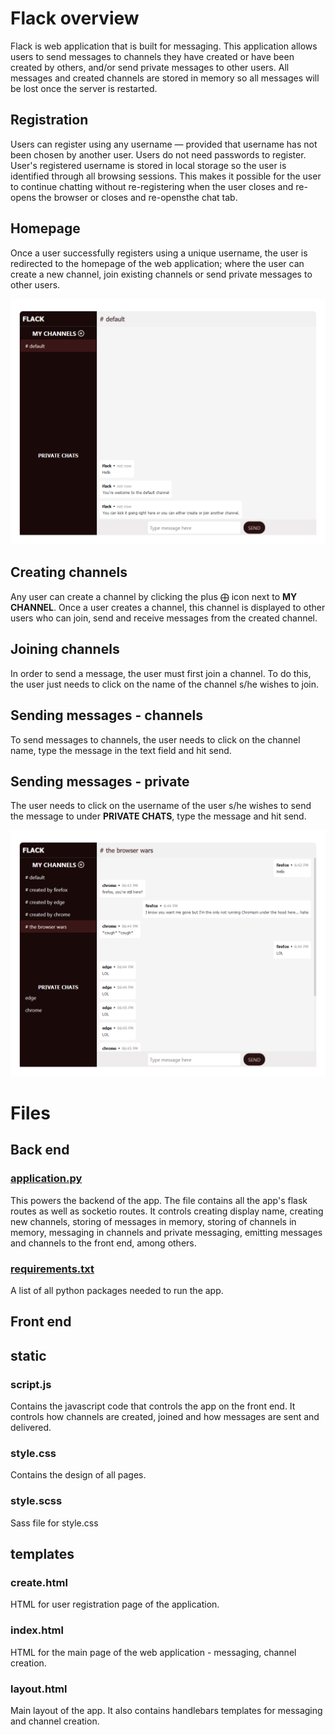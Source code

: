 # Flack overview

Flack is web application that is built for messaging. This application allows users to send messages to channels they have created or have been created by others, and/or send private messages to other users. All messages and created channels are stored in memory so all messages will be lost once the server is restarted.

## Registration

Users can register using any username — provided that username has not been chosen by another user. Users do not need passwords to register. User's registered username is stored in local storage so the user is identified through all browsing sessions. This makes it possible for the user to continue chatting without re-registering when the user closes and re-opens the browser or closes and re-opensthe chat tab.

## Homepage

Once a user successfully registers using a unique username, the user is redirected to the homepage of the web application; where the user can create a new channel, join existing channels or send private messages to other users.

![Homepage after registering](readme_assets/flack_homepage.png)

## Creating channels

Any user can create a channel by clicking the plus ⨁ icon next to **MY CHANNEL**. Once a user creates a channel, this channel is displayed to other users who can join, send and receive messages from the created channel.

## Joining channels

In order to send a message, the user must first join a channel. To do this, the user just needs to click on the name of the channel s/he wishes to join.

## Sending messages - channels

To send messages to channels, the user needs to click on the channel name, type the message in the text field and hit send.

## Sending messages - private
The user needs to click on the username of the user s/he wishes to send the message to under **PRIVATE CHATS**, type the message and hit send.

![Messaging](readme_assets/flack_messaging.png)

# Files

## Back end

### [application.py](application.py "application.py")

This powers the backend of the app. The file contains all the app's flask routes as well as socketio routes. It controls creating display name, creating new channels, storing of messages in memory, storing of channels in memory, messaging in channels and private messaging, emitting messages and channels to the front end, among others.

### [requirements.txt](requirements.txt "requirements.txt")

A list of all python packages needed to run the app.

## Front end

## __static__

### script.js

Contains the javascript code that controls the app on the front end. It controls how channels are created, joined and how messages are sent and delivered.

### style.css

Contains the design of all pages.

### style.scss

Sass file for style.css

## __templates__

### create.html

HTML for user registration page of the application.

### index.html

HTML for the main page of the web application - messaging, channel creation.

### layout.html

Main layout of the app. It also contains handlebars templates for messaging and channel creation.
